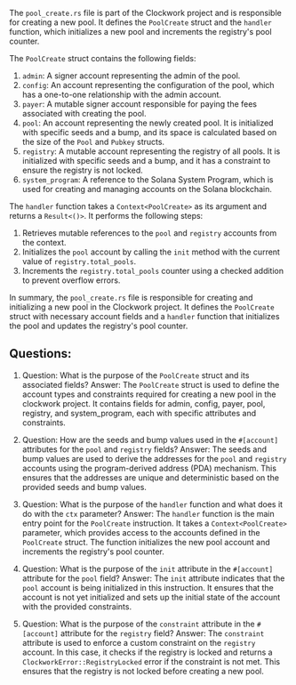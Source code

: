 The `pool_create.rs` file is part of the Clockwork project and is responsible for creating a new pool. It defines the `PoolCreate` struct and the `handler` function, which initializes a new pool and increments the registry's pool counter.

The `PoolCreate` struct contains the following fields:

1. `admin`: A signer account representing the admin of the pool.
2. `config`: An account representing the configuration of the pool, which has a one-to-one relationship with the admin account.
3. `payer`: A mutable signer account responsible for paying the fees associated with creating the pool.
4. `pool`: An account representing the newly created pool. It is initialized with specific seeds and a bump, and its space is calculated based on the size of the `Pool` and `Pubkey` structs.
5. `registry`: A mutable account representing the registry of all pools. It is initialized with specific seeds and a bump, and it has a constraint to ensure the registry is not locked.
6. `system_program`: A reference to the Solana System Program, which is used for creating and managing accounts on the Solana blockchain.

The `handler` function takes a `Context<PoolCreate>` as its argument and returns a `Result<()>`. It performs the following steps:

1. Retrieves mutable references to the `pool` and `registry` accounts from the context.
2. Initializes the `pool` account by calling the `init` method with the current value of `registry.total_pools`.
3. Increments the `registry.total_pools` counter using a checked addition to prevent overflow errors.

In summary, the `pool_create.rs` file is responsible for creating and initializing a new pool in the Clockwork project. It defines the `PoolCreate` struct with necessary account fields and a `handler` function that initializes the pool and updates the registry's pool counter.
## Questions: 
 1. Question: What is the purpose of the `PoolCreate` struct and its associated fields?
   Answer: The `PoolCreate` struct is used to define the account types and constraints required for creating a new pool in the clockwork project. It contains fields for admin, config, payer, pool, registry, and system_program, each with specific attributes and constraints.

2. Question: How are the seeds and bump values used in the `#[account]` attributes for the `pool` and `registry` fields?
   Answer: The seeds and bump values are used to derive the addresses for the `pool` and `registry` accounts using the program-derived address (PDA) mechanism. This ensures that the addresses are unique and deterministic based on the provided seeds and bump values.

3. Question: What is the purpose of the `handler` function and what does it do with the `ctx` parameter?
   Answer: The `handler` function is the main entry point for the `PoolCreate` instruction. It takes a `Context<PoolCreate>` parameter, which provides access to the accounts defined in the `PoolCreate` struct. The function initializes the new pool account and increments the registry's pool counter.

4. Question: What is the purpose of the `init` attribute in the `#[account]` attribute for the `pool` field?
   Answer: The `init` attribute indicates that the `pool` account is being initialized in this instruction. It ensures that the account is not yet initialized and sets up the initial state of the account with the provided constraints.

5. Question: What is the purpose of the `constraint` attribute in the `#[account]` attribute for the `registry` field?
   Answer: The `constraint` attribute is used to enforce a custom constraint on the `registry` account. In this case, it checks if the registry is locked and returns a `ClockworkError::RegistryLocked` error if the constraint is not met. This ensures that the registry is not locked before creating a new pool.
    
